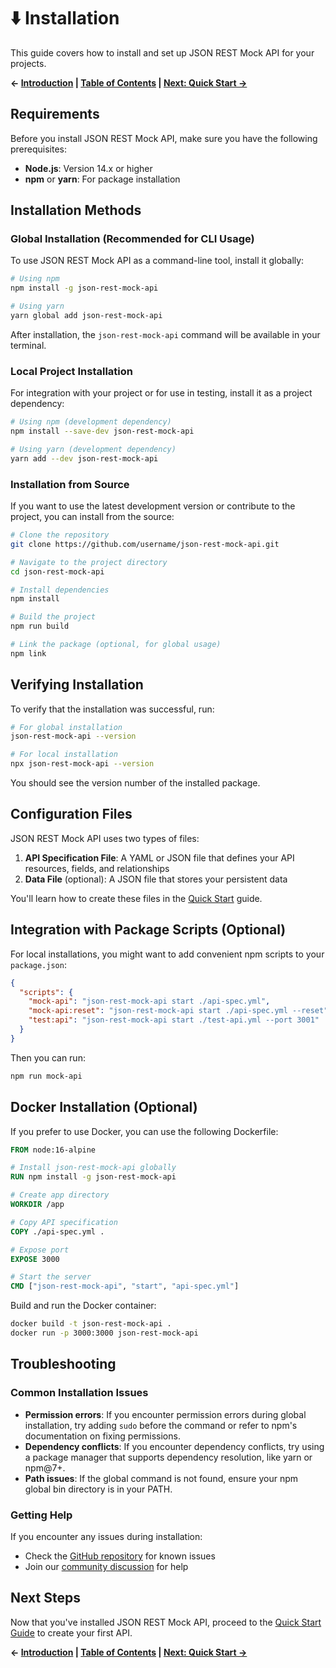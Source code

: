 # ⬇️ Installation

This guide covers how to install and set up JSON REST Mock API for your projects.

**← [Introduction](./introduction.md) | [Table of Contents](./README.md) | [Next: Quick Start →](./quick-start.md)**

## Requirements

Before you install JSON REST Mock API, make sure you have the following prerequisites:

- **Node.js**: Version 14.x or higher
- **npm** or **yarn**: For package installation

## Installation Methods

### Global Installation (Recommended for CLI Usage)

To use JSON REST Mock API as a command-line tool, install it globally:

```bash
# Using npm
npm install -g json-rest-mock-api

# Using yarn
yarn global add json-rest-mock-api
```

After installation, the `json-rest-mock-api` command will be available in your terminal.

### Local Project Installation

For integration with your project or for use in testing, install it as a project dependency:

```bash
# Using npm (development dependency)
npm install --save-dev json-rest-mock-api

# Using yarn (development dependency)
yarn add --dev json-rest-mock-api
```

### Installation from Source

If you want to use the latest development version or contribute to the project, you can install from the source:

```bash
# Clone the repository
git clone https://github.com/username/json-rest-mock-api.git

# Navigate to the project directory
cd json-rest-mock-api

# Install dependencies
npm install

# Build the project
npm run build

# Link the package (optional, for global usage)
npm link
```

## Verifying Installation

To verify that the installation was successful, run:

```bash
# For global installation
json-rest-mock-api --version

# For local installation
npx json-rest-mock-api --version
```

You should see the version number of the installed package.

## Configuration Files

JSON REST Mock API uses two types of files:

1. **API Specification File**: A YAML or JSON file that defines your API resources, fields, and relationships
2. **Data File** (optional): A JSON file that stores your persistent data

You'll learn how to create these files in the [Quick Start](./quick-start.md) guide.

## Integration with Package Scripts (Optional)

For local installations, you might want to add convenient npm scripts to your `package.json`:

```json
{
  "scripts": {
    "mock-api": "json-rest-mock-api start ./api-spec.yml",
    "mock-api:reset": "json-rest-mock-api start ./api-spec.yml --reset",
    "test:api": "json-rest-mock-api start ./test-api.yml --port 3001"
  }
}
```

Then you can run:

```bash
npm run mock-api
```

## Docker Installation (Optional)

If you prefer to use Docker, you can use the following Dockerfile:

```dockerfile
FROM node:16-alpine

# Install json-rest-mock-api globally
RUN npm install -g json-rest-mock-api

# Create app directory
WORKDIR /app

# Copy API specification
COPY ./api-spec.yml .

# Expose port
EXPOSE 3000

# Start the server
CMD ["json-rest-mock-api", "start", "api-spec.yml"]
```

Build and run the Docker container:

```bash
docker build -t json-rest-mock-api .
docker run -p 3000:3000 json-rest-mock-api
```

## Troubleshooting

### Common Installation Issues

- **Permission errors**: If you encounter permission errors during global installation, try adding `sudo` before the command or refer to npm's documentation on fixing permissions.
- **Dependency conflicts**: If you encounter dependency conflicts, try using a package manager that supports dependency resolution, like yarn or npm@7+.
- **Path issues**: If the global command is not found, ensure your npm global bin directory is in your PATH.

### Getting Help

If you encounter any issues during installation:

- Check the [GitHub repository](https://github.com/username/json-rest-mock-api) for known issues
- Join our [community discussion](https://github.com/username/json-rest-mock-api/discussions) for help

## Next Steps

Now that you've installed JSON REST Mock API, proceed to the [Quick Start Guide](./quick-start.md) to create your first API.

**← [Introduction](./introduction.md) | [Table of Contents](./README.md) | [Next: Quick Start →](./quick-start.md)**